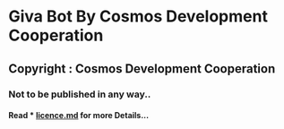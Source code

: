 # Giva Bot By Cosmos Development Cooperation
## Copyright : Cosmos Development Cooperation
### Not to be published in any way..
#### Read * [licence.md](https://github.com/NodoY5/giva-bot/) for more Details...

